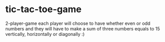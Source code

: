 # tic-tac-toe-game
2-player-game each player will choose to have whether even or odd numbers and they will have to make a sum of three numbers equals to 15 vertically, horizontally or diagonally :)
